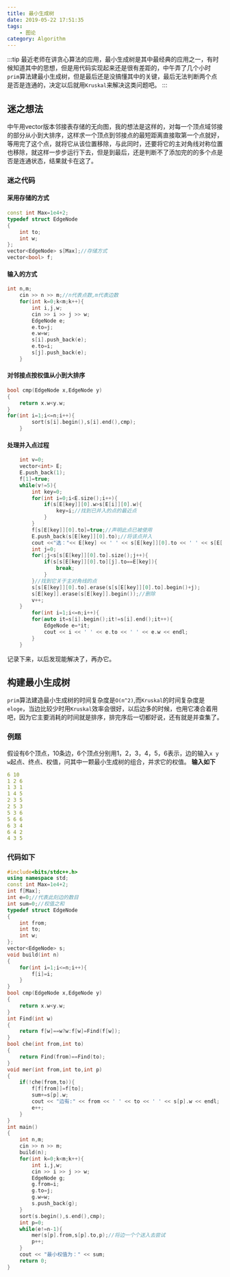 ```yaml
---
title: 最小生成树
date: 2019-05-22 17:51:35
tags: 
    - 图论
category: Algorithm
---
```


:::tip
最近老师在讲贪心算法的应用，最小生成树是其中最经典的应用之一，有时候知道其中的思想，但是用代码实现起来还是很有差距的，中午弄了几个小时`prim`算法建最小生成树，但是最后还是没搞懂其中的关键，最后无法判断两个点是否是连通的，决定以后就用`Kruskal`来解决这类问题吧。
:::

<!-- more -->

## 迷之想法
中午用vector版本邻接表存储的无向图，我的想法是这样的，对每一个顶点域邻接的部分从小到大排序，这样求一个顶点到邻接点的最短距离直接取第一个点就好，等用完了这个点，就将它从该位置移除，与此同时，还要将它的主对角线对称位置也移除，就这样一步步运行下去，但是到最后，还是判断不了添加完的的多个点是否是连通状态，结果就卡在这了。
### 迷之代码
#### 采用存储的方式
```cpp
const int Max=1e4+2;
typedef struct EdgeNode
{
    int to;
    int w;
};
vector<EdgeNode> s[Max];//存储方式
vector<bool> f;
```
#### 输入的方式
```cpp
int n,m;
    cin >> n >> m;//n代表点数,m代表边数
    for(int k=0;k<m;k++){
        int i,j,w;
        cin >> i >> j >> w;
        EdgeNode e;
        e.to=j;
        e.w=w;
        s[i].push_back(e);
        e.to=i;
        s[j].push_back(e);
    }
```
#### 对邻接点按权值从小到大排序
```cpp
bool cmp(EdgeNode x,EdgeNode y)
{
    return x.w<y.w;
}
for(int i=1;i<=n;i++){
        sort(s[i].begin(),s[i].end(),cmp);
    }
```
#### 处理并入点过程
```cpp
    int v=0;
    vector<int> E;
    E.push_back(1);
    f[1]=true;
    while(v!=5){
        int key=0;
        for(int i=0;i<E.size();i++){
            if(s[E[key]][0].w>s[E[i]][0].w){
                key=i;//找到已并入的点的最近点
            }
        }
        f[s[E[key]][0].to]=true;//声明此点已被使用
        E.push_back(s[E[key]][0].to);//将该点并入
        cout <<"选："<< E[key] << ' ' << s[E[key]][0].to << ' ' << s[E[key]][0].w << endl;
        int j=0;
        for(;j<s[s[E[key]][0].to].size();j++){
            if(s[s[E[key]][0].to][j].to==E[key]){
                break;
            }
        }//找到它关于主对角线的点
        s[s[E[key]][0].to].erase(s[s[E[key]][0].to].begin()+j);
        s[E[key]].erase(s[E[key]].begin());//删除
        v++;
    }
        for(int i=1;i<=n;i++){
        for(auto it=s[i].begin();it!=s[i].end();it++){
            EdgeNode e=*it;
            cout << i << ' ' << e.to << ' ' << e.w << endl;
        }
    }
```
记录下来，以后发现能解决了，再办它。

## 构建最小生成树
`prim`算法建造最小生成树的时间复杂度是`O(n^2)`,而`Kruskal`的时间复杂度是`eloge`，当边比较少时用`Kruskal`效率会很好，以后边多的时候，也用它凑合着用吧，因为它主要消耗的时间就是排序，排完序后一切都好说，还有就是并查集了。
### 例题
假设有6个顶点，10条边，6个顶点分别用1，2，3，4，5，6表示，边的输入`x y w`起点、终点、权值，问其中一颗最小生成树的组合，并求它的权值。
**输入如下**
```yaml
6 10
1 2 6
1 3 1
1 4 5
2 3 5
2 5 3
5 3 6
5 6 6
6 3 4
6 4 2
4 3 5
```
### 代码如下
```cpp
#include<bits/stdc++.h>
using namespace std;
const int Max=1e4+2;
int f[Max];
int e=0;//代表此刻边的数目
int sum=0;//权值之和
typedef struct EdgeNode
{
    int from;
    int to;
    int w;
};
vector<EdgeNode> s;
void build(int n)
{
    for(int i=1;i<=n;i++){
        f[i]=i;
    }
}
bool cmp(EdgeNode x,EdgeNode y)
{
    return x.w<y.w;
}
int Find(int w)
{
    return f[w]==w?w:f[w]=Find(f[w]);
}
bool che(int from,int to)
{
    return Find(from)==Find(to);
}
void mer(int from,int to,int p)
{
    if(!che(from,to)){
        f[f[from]]=f[to];
        sum+=s[p].w;
        cout << "边有:" << from << ' ' << to << ' ' << s[p].w << endl;
        e++;
    }
}
int main()
{
    int n,m;
    cin >> n >> m;
    build(n);
    for(int k=0;k<m;k++){
        int i,j,w;
        cin >> i >> j >> w;
        EdgeNode g;
        g.from=i;
        g.to=j;
        g.w=w;
        s.push_back(g);
    }
    sort(s.begin(),s.end(),cmp);
    int p=0;
    while(e!=n-1){
        mer(s[p].from,s[p].to,p);//将边一个个送入去尝试
        p++;
    }
    cout << "最小权值为：" << sum;
    return 0;
}
```